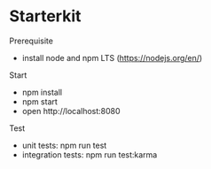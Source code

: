 # Starterkit

Prerequisite
* install node and npm LTS (https://nodejs.org/en/)

Start
* npm install
* npm start
* open http://localhost:8080

Test
* unit tests: npm run test
* integration tests: npm run test:karma
